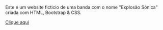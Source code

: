 Este é um website ficticio de uma banda com o nome "Explosão Sónica" criada com HTML, Bootstrap & CSS.

<a href="https://filipafaraujo.github.io" target="_blank" >Clique aqui</a>
